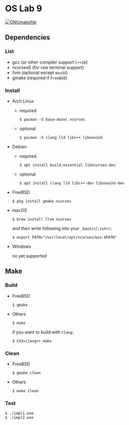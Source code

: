 # OS Lab 9

[![GNUmakefile](https://github.com/supdrewin/oslab-9/actions/workflows/gmake.yml/badge.svg)](https://github.com/supdrewin/oslab-9/actions/workflows/gmake.yml)

## Dependencies

### List

- gcc (or other compiler support `C++20`)
- ncurses6 (for raw terminal support)
- llvm (optional except `macOS`)
- gmake (required if `FreeBSD`)

### Install

- Arch Linux

  - required

    ``` shell
    $ pacman -S base-devel ncurses
    ```

  - optional

    ``` shell
    $ pacman -S clang lld libc++ libunwind
    ```

- Debian

  - required

    ``` shell
    $ apt install build-essential libncurses-dev
    ```

  - optional

    ``` shell
    $ apt install clang lld libc++-dev libunwind-dev
    ```

- FreeBSD

  ``` shell
  $ pkg install gmake ncurses
  ```

- macOS

  ``` shell
  $ brew install llvm ncurses
  ```

  and then write following into your `.bashrc`/`.zshrc`:

  ``` shell
  $ export PATH="/usr/local/opt/ncurses/bin:$PATH"
  ```

- Windows

  no yet supported

## Make

### Build

- FreeBSD

  ``` shell
  $ gmake
  ```

- Others

  ``` shell
  $ make
  ```

  if you want to build with `Clang`:

  ``` shell
  $ CXX=clang++ make
  ```

### Clean

- FreeBSD

  ``` shell
  $ gmake clean
  ```

- Others

  ``` shell
  $ make clean
  ```

### Test

``` shell
$ ./impl1.exe
$ ./impl2.exe
```
